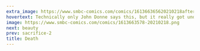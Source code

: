 ```yaml
---
extra_image: https://www.smbc-comics.com/comics/161366365620210218after.png
hovertext: Technically only John Donne says this, but it really got under Death's skin.
image: https://www.smbc-comics.com/comics/1613663578-20210218.png
next: beauty
prev: sacrifice-2
title: Death
---
```

